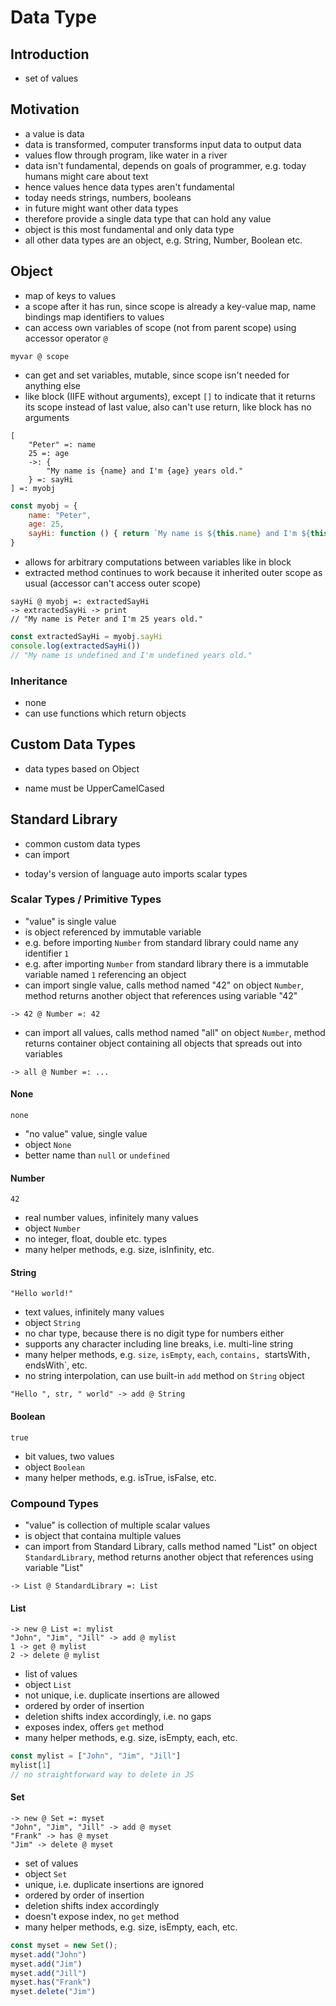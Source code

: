 # Data Type



## Introduction

- set of values



## Motivation

- a value is data
- data is transformed, computer transforms input data to output data
- values flow through program, like water in a river
- data isn't fundamental, depends on goals of programmer, e.g. today humans might care about text
- hence values hence data types aren't fundamental
- today needs strings, numbers, booleans
- in future might want other data types
- therefore provide a single data type that can hold any value
- object is this most fundamental and only data type
- all other data types are an object, e.g. String, Number, Boolean etc.



## Object

- map of keys to values
- a scope after it has run, since scope is already a key-value map, name bindings map identifiers to values
- can access own variables of scope (not from parent scope) using accessor operator `@`

```
myvar @ scope
```

- can get and set variables, mutable, since scope isn't needed for anything else
- like block (IIFE without arguments), except `[]` to indicate that it returns its scope instead of last value, also can't use return, like block has no arguments

```
[
    "Peter" =: name
    25 =: age
    ->: {
        "My name is {name} and I'm {age} years old."
    } =: sayHi
] =: myobj
```

```js
const myobj = {
    name: "Peter",
    age: 25,
    sayHi: function () { return `My name is ${this.name} and I'm ${this.age} years old.` }
}
```

- allows for arbitrary computations between variables like in block
- extracted method continues to work because it inherited outer scope as usual (accessor can't access outer scope)

```
sayHi @ myobj =: extractedSayHi
-> extractedSayHi -> print
// "My name is Peter and I'm 25 years old."
```

```js
const extractedSayHi = myobj.sayHi
console.log(extractedSayHi())
// "My name is undefined and I'm undefined years old."
```

### Inheritance

- none
- can use functions which return objects
<!-- todo: how? What is inheritance? -->
<!-- todo:
type annotation just needs to allow to specify something like `extend`, such that compiler can check if returned object implements all properties of returned object of another function
-->



## Custom Data Types

- data types based on Object
<!-- todo: how? -->
- name must be UpperCamelCased



## Standard Library

- common custom data types
- can import
<!-- todo: how to implement infinitely many variables under the hood? e.g. numbers, strings -->
- today's version of language auto imports scalar types
<!-- todo: also compound types? -->

### Scalar Types / Primitive Types

- "value" is single value
- is object referenced by immutable variable
- e.g. before importing `Number` from standard library could name any identifier `1`
- e.g. after importing `Number` from standard library there is a immutable variable named `1` referencing an object
- can import single value, calls method named "42" on object `Number`, method returns another object that references using variable "42"

```
-> 42 @ Number =: 42
```

- can import all values, calls method named "all" on object `Number`, method returns container object containing all objects that spreads out into variables

```
-> all @ Number =: ...
```

#### None

```
none
```

- "no value" value, single value
- object `None`
- better name than `null` or `undefined`

#### Number

```
42
```

- real number values, infinitely many values
- object `Number`
- no integer, float, double etc. types
- many helper methods, e.g. size, isInfinity, etc.

#### String

```
"Hello world!"
```

- text values, infinitely many values
- object `String`
- no char type, because there is no digit type for numbers either
- supports any character including line breaks, i.e. multi-line string
- many helper methods, e.g. `size`, `isEmpty`, `each`, `contains, `startsWith`, `endsWith`, etc.
- no string interpolation, can use built-in `add` method on `String` object
<!-- todo: is there a better way? problem is that these are all just identifiers for objects -->

```
"Hello ", str, " world" -> add @ String
```

#### Boolean

```
true
```

- bit values, two values
- object `Boolean`
- many helper methods, e.g. isTrue, isFalse, etc.

### Compound Types

- "value" is collection of multiple scalar values
- is object that containa multiple values
- can import from Standard Library, calls method named "List" on object `StandardLibrary`, method returns another object that references using variable "List"

```
-> List @ StandardLibrary =: List
```

#### List

```
-> new @ List =: mylist
"John", "Jim", "Jill" -> add @ mylist
1 -> get @ mylist
2 -> delete @ mylist
```

- list of values
- object `List`
- not unique, i.e. duplicate insertions are allowed
- ordered by order of insertion
- deletion shifts index accordingly, i.e. no gaps
- exposes index, offers `get` method
- many helper methods, e.g. size, isEmpty, each, etc.

```js
const mylist = ["John", "Jim", "Jill"]
mylist[1]
// no straightforward way to delete in JS
```

#### Set

```
-> new @ Set =: myset
"John", "Jim", "Jill" -> add @ myset
"Frank" -> has @ myset
"Jim" -> delete @ myset
```

- set of values
- object `Set`
- unique, i.e. duplicate insertions are ignored
- ordered by order of insertion
- deletion shifts index accordingly
- doesn't expose index, no `get` method
- many helper methods, e.g. size, isEmpty, each, etc.

```js
const myset = new Set();
myset.add("John")
myset.add("Jim")
myset.add("Jill")
myset.has("Frank")
myset.delete("Jim")
```